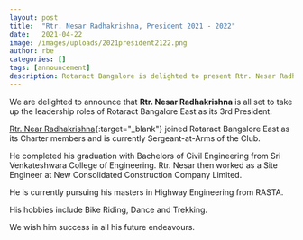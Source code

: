```yaml
---
layout: post
title:  "Rtr. Nesar Radhakrishna, President 2021 - 2022"
date:   2021-04-22
image: /images/uploads/2021president2122.png
author: rbe
categories: []
tags: [announcement]
description: Rotaract Bangalore is delighted to present Rtr. Nesar Radhakrishna as the 3rd President.
---
```


We are delighted to announce that **Rtr. Nesar Radhakrishna** is all set to take up the leadership roles of Rotaract Bangalore East as its 3rd President.

[Rtr. Near Radhakrishna](https://www.instagram.com/weirdo_beard/){:target="_blank"} joined Rotaract Bangalore East as its Charter members and is currently Sergeant-at-Arms of the Club. 

He completed his graduation with Bachelors of Civil Engineering from Sri Venkateshwara College of Engineering. Rtr. Nesar then worked as a Site Engineer at New Consolidated Construction Company Limited. 

He is currently pursuing his masters in Highway Engineering from RASTA.

His hobbies include Bike Riding, Dance and Trekking.

We wish him success in all his future endeavours.